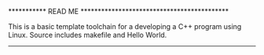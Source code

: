 ***********   READ ME   *******************************************

This is a basic template toolchain for a developing a C++ 
program using Linux. Source includes makefile and Hello World.



*******************************************************************

